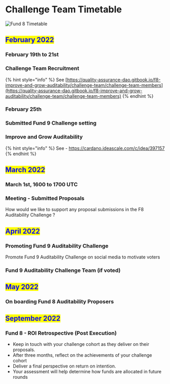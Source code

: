 # Challenge Team Timetable

![Fund 8 Timetable](../.gitbook/assets/photo\_2022-02-26\_10-57-03.jpg)

## <mark style="color:blue;">**February 2022**</mark>

### February 19th to 21st

### Challenge Team Recruitment

{% hint style="info" %}
See [https://quality-assurance-dao.gitbook.io/f8-improve-and-grow-auditability/challenge-team/challenge-team-members](https://quality-assurance-dao.gitbook.io/f8-improve-and-grow-auditability/challenge-team/challenge-team-members)
{% endhint %}

### February 25th

### Submitted Fund 9 Challenge setting

### Improve and Grow Auditability

{% hint style="info" %}
&#x20;See - https://cardano.ideascale.com/c/idea/397157
{% endhint %}

## <mark style="color:blue;">March 2022</mark>

### March 1st, 1600 to 1700 UTC

### Meeting - Submitted Proposals

How would we like to support any proposal submissions in the F8 Auditability Challenge ?

## <mark style="color:blue;">April 2022</mark>

### Promoting Fund 9 Auditability Challenge

Promote Fund 9 Auditability Challenge on social media to motivate voters

### Fund 9 Auditability Challenge Team (if voted)

## <mark style="color:blue;">May 2022</mark>

### On boarding Fund 8 Auditability Proposers

## <mark style="color:blue;">September 2022</mark>

### Fund 8 - ROI Retrospective (Post Execution)

* Keep in touch with your challenge cohort as they deliver on their proposals.
* After three months, reflect on the achievements of your challenge cohort
* Deliver a final perspective on return on intention.
* Your assessment will help determine how funds are allocated in future rounds



